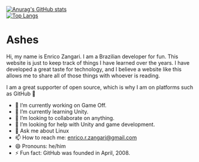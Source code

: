 [![Anurag's GitHub stats](https://github-readme-stats.vercel.app/api?username=ashe-not&theme=onedark)](https://github.com/anuraghazra/github-readme-stats)<br>
[![Top Langs](https://github-readme-stats.vercel.app/api/top-langs/?username=ashe-not&layout=compact)](https://github.com/anuraghazra/github-readme-stats)

<h1>Ashes</h1>

<p>Hi, my name is Enrico Zangari. I am a Brazilian developer for fun. This website is just to keep track of things I have learned over the years. I have developed a great taste for technology, and I believe a website like this allows me to share all of those things with whoever is reading.</p>

<p>I am a great supporter of open source, which is why I am on platforms such as GitHub 🥳</p>

- 🔭 I’m currently working on Game Off.
- 🌱 I’m currently learning Unity.
- 👯 I’m looking to collaborate on anything.
- 🤔 I’m looking for help with Unity and game development.
- 💬 Ask me about Linux
- 📫 How to reach me: enrico.r.zangari@gmail.com
- 😄 Pronouns: he/him
- ⚡ Fun fact: GitHub was founded in April, 2008.


